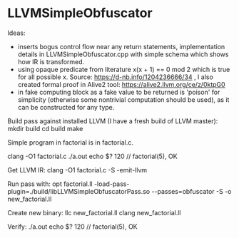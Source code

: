 # LLVMSimpleObfuscator

Ideas:
- inserts bogus control flow near any return statements, implementation details in LLVMSimpleObfuscator.cpp with simple schema which shows how IR is transformed.
- using opaque predicate from literature x(x + 1) == 0 mod 2 which is true for all possible x. Source: https://d-nb.info/1204236666/34 , I also created formal proof in Alive2 tool: https://alive2.llvm.org/ce/z/0ktpG0
- in fake computing block as a fake value to be returned is 'poison' for simplicity (otherwise some nontrivial computation should be used), as it can be constructed for any type.

Build pass against installed LLVM (I have a fresh build of LLVM master):
mkdir build
cd build
make

Simple program in factorial is in factorial.c. 

clang -O1 factorial.c 
./a.out
echo $?
120 // factorial(5), OK

Get LLVM IR:
clang -O1 factorial.c  -S -emit-llvm

Run pass with:
opt factorial.ll -load-pass-plugin=./build/libLLVMSimpleObfuscatorPass.so --passes=obfuscator -S -o new_factorial.ll

Create new binary:
llc new_factorial.ll
clang new_factorial.ll

Verify:
./a.out
echo $?
120 // factorial(5), OK